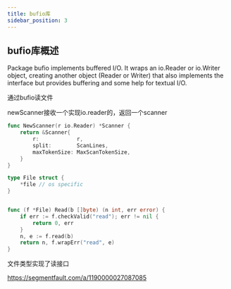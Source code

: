 ```yaml
---
title: bufio库
sidebar_position: 3
---
```


## bufio库概述

Package bufio implements buffered I/O. It wraps an io.Reader or io.Writer object, creating another object (Reader or Writer) that also implements the interface but provides buffering and some help for textual I/O.





通过bufio读文件

newScanner接收一个实现io.reader的，返回一个scanner

```go title="bufio.go"
func NewScanner(r io.Reader) *Scanner {
	return &Scanner{
		r:            r,
		split:        ScanLines,
		maxTokenSize: MaxScanTokenSize,
	}
}
```


```go title="types.go"
type File struct {
	*file // os specific
}


func (f *File) Read(b []byte) (n int, err error) {
	if err := f.checkValid("read"); err != nil {
		return 0, err
	}
	n, e := f.read(b)
	return n, f.wrapErr("read", e)
}
```
文件类型实现了读接口





https://segmentfault.com/a/1190000027087085

